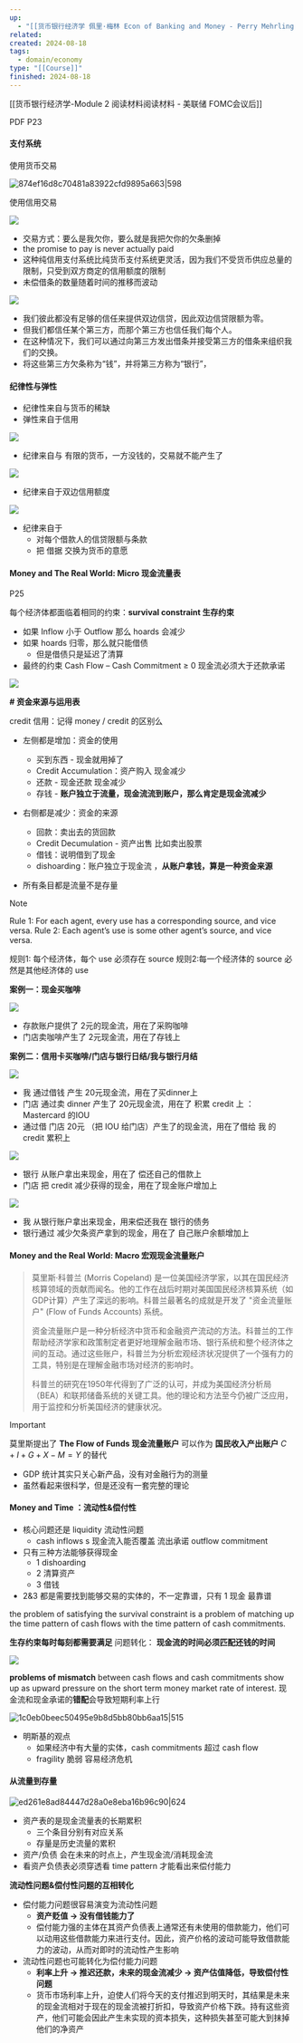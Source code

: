 ```yaml
---
up:
  - "[[货币银行经济学 佩里·梅林 Econ of Banking and Money - Perry Mehrling(course)]]"
related: 
created: 2024-08-18
tags:
  - domain/economy
type: "[[Course]]"
finished: 2024-08-18
---
```

[[货币银行经济学-Module 2 阅读材料阅读材料 - 美联储 FOMC会议后]]


PDF 
P23

#### 支付系统

使用货币交易

![874ef16d8c70481a83922cfd9895a663|598](https://s1.vika.cn/space/2024/08/12/874ef16d8c70481a83922cfd9895a663)


使用信用交易

![](https://s1.vika.cn/space/2024/08/12/6daea69762924d9e8c3f6ab1b5785f47)

- 交易方式：要么是我欠你，要么就是我把欠你的欠条删掉
- the promise to pay is never actually paid
- 这种纯信用支付系统比纯货币支付系统更灵活，因为我们不受货币供应总量的限制，只受到双方商定的信用额度的限制
- 未偿借条的数量随着时间的推移而波动


![](https://s1.vika.cn/space/2024/08/12/231f461767ce4d939beb35b71e113de0)


- 我们彼此都没有足够的信任来提供双边信贷，因此双边信贷限额为零。
- 但我们都信任某个第三方，而那个第三方也信任我们每个人。
- 在这种情况下，我们可以通过向第三方发出借条并接受第三方的借条来组织我们的交换。
- 将这些第三方欠条称为“钱”，并将第三方称为“银行”，

#### 纪律性与弹性

- 纪律性来自与货币的稀缺
- 弹性来自于信用

![](https://s1.vika.cn/space/2024/08/12/ae5bd52ec103480a82c3c05355fd29fc)

- 纪律来自与 有限的货币，一方没钱的，交易就不能产生了

![](https://s1.vika.cn/space/2024/08/12/4722867319324204b3fce34ddd0e8c8f)

- 纪律来自于双边信用额度

![](https://s1.vika.cn/space/2024/08/12/edda5893b28347548801e6420bcc8eed)


- 纪律来自于
	- 对每个借款人的信贷限额与条款
	- 把 借据 交换为货币的意愿


#### Money and The Real World: Micro 现金流量表

P25


 每个经济体都面临着相同的约束：**survival constraint 生存约束**
- 如果 Inflow 小于 Outflow 那么 hoards 会减少
- 如果 hoards 归零，那么就只能借债
	- 但是借债只是延迟了清算
- 最终的约束 Cash Flow – Cash Commitment ≥ 0 现金流必须大于还款承诺


![](https://s1.vika.cn/space/2024/08/18/a2e249a0d9b444089d629a3568fa11a6)


**# 资金来源与运用表**

credit 信用：记得 money / credit 的区别么



- 左侧都是增加：资金的使用
	- 买到东西 - 现金就用掉了
	- Credit Accumulation：资产购入 现金减少
	- 还款 - 现金还款 现金减少
	- 存钱 - **账户独立于流量，现金流流到账户，那么肯定是现金流减少**
- 右侧都是减少：资金的来源
	- 回款：卖出去的货回款
	- Credit Decumulation -  资产出售 比如卖出股票
	- 借钱：说明借到了现金
	- dishoarding：账户独立于现金流 ，**从账户拿钱，算是一种资金来源**

- 所有条目都是流量不是存量


> [!NOTE]
> Rule 1: For each agent, every use has a corresponding source, and vice versa.
> Rule 2: Each agent’s use is some other agent’s source, and vice versa.
> 
> 规则1: 每个经济体，每个 use 必须存在 source
> 规则2:每一个经济体的 source 必然是其他经济体的 use


**案例一：现金买咖啡**

![](https://s1.vika.cn/space/2024/08/18/c2ccf057face4d4abd8464f2351eb8ca)

- 存款账户提供了 2元的现金流，用在了采购咖啡
- 门店卖咖啡产生了 2元现金流，用在了存钱上


**案例二：信用卡买咖啡/门店与银行日结/我与银行月结**

![](https://s1.vika.cn/space/2024/08/18/a6f65c5c559748629f8f97bfa1da7b4c)

- 我 通过借钱 产生 20元现金流，用在了买dinner上
- 门店 通过卖 dinner 产生了 20元现金流，用在了 积累 credit 上 ：Mastercard 的IOU
- 通过借 门店 20元 （把 IOU 给门店）产生了的现金流，用在了借给 我 的 credit 累积上


![](https://s1.vika.cn/space/2024/08/18/3da2fcbfbd984882b396b66f4eddca46)

- 银行 从账户拿出来现金，用在了 偿还自己的借款上
- 门店 把 credit 减少获得的现金，用在了现金账户增加上

![](https://s1.vika.cn/space/2024/08/18/c27b0897683944d5b026b81676eeea94)

- 我 从银行账户拿出来现金，用来偿还我在 银行的债务
- 银行通过 减少欠条资产拿到的现金，用在了 自己账户余额增加上



#### Money and the Real World: Macro 宏观现金流量账户

>莫里斯·科普兰 (Morris Copeland) 是一位美国经济学家，以其在国民经济核算领域的贡献而闻名。他的工作在战后时期对美国国民经济核算系统（如GDP计算）产生了深远的影响。科普兰最著名的成就是开发了 "资金流量账户" (Flow of Funds Accounts) 系统。
>
>资金流量账户是一种分析经济中货币和金融资产流动的方法。科普兰的工作帮助经济学家和政策制定者更好地理解金融市场、银行系统和整个经济体之间的互动。通过这些账户，科普兰为分析宏观经济状况提供了一个强有力的工具，特别是在理解金融市场对经济的影响时。
>
>科普兰的研究在1950年代得到了广泛的认可，并成为美国经济分析局（BEA）和联邦储备系统的关键工具。他的理论和方法至今仍被广泛应用，用于监控和分析美国经济的健康状况。


> [!important] 
> 莫里斯提出了 **The Flow of Funds 现金流量账户** 可以作为  **国民收入产出账户** $C + I + G + X-M = Y$ 的替代

- GDP 统计其实只关心新产品，没有对金融行为的测量
- 虽然看起来很科学，但是还没有一套完整的理论


#### Money and Time ：流动性&偿付性


- 核心问题还是 liquidity 流动性问题
	- cash inflows s 现金流入能否覆盖 流出承诺 outflow commitment
- 只有三种方法能够获得现金
	- 1 dishoarding
	- 2 清算资产
	- 3 借钱
- 2&3 都是需要找到能够交易的实体的，不一定靠谱，只有 1 现金 最靠谱



the problem of satisfying the survival constraint is a problem of matching up the time pattern of cash flows with the time pattern of cash commitments. 

**生存约束每时每刻都需要满足**
问题转化：
**现金流的时间必须匹配还钱的时间**


![](https://s1.vika.cn/space/2024/08/18/dfa2d2a0356446fe9f333e15e4b8c348)


**problems of mismatch** between cash flows and cash commitments show up as upward pressure on the short term money market rate of interest.
现金流和现金承诺的**错配**会导致短期利率上行


![1c0eb0beec50495e9b8d5bb80bb6aa15|515](https://s1.vika.cn/space/2024/08/18/1c0eb0beec50495e9b8d5bb80bb6aa15)


- 明斯基的观点
	- 如果经济中有大量的实体，cash commitments 超过 cash flow 
	- fragility 脆弱 容易经济危机




#### 从流量到存量


![ed261e8ad84447d28a0e8eba16b96c90|624](https://s1.vika.cn/space/2024/08/18/ed261e8ad84447d28a0e8eba16b96c90)

- 资产表的是现金流量表的长期累积
	- 三个条目分别有对应关系
	- 存量是历史流量的累积
- 资产/负债 会在未来的时点上，产生现金流/消耗现金流
- 看资产负债表必须穿透看 time pattern 才能看出来偿付能力


**流动性问题&偿付性问题的互相转化**

- 偿付能力问题很容易演变为流动性问题
	- **资产贬值 -> 没有借钱能力了**
	- 偿付能力强的主体在其资产负债表上通常还有未使用的借款能力，他们可以动用这些借款能力来进行支付。因此，资产价格的波动可能导致借款能力的波动，从而对即时的流动性产生影响
- 流动性问题也可能转化为偿付能力问题
	- **利率上升 ->  推迟还款，未来的现金流减少 -> 资产估值降低，导致偿付性问题**
	- 货币市场利率上升，迫使人们将今天的支付推迟到明天时，其结果是未来的现金流相对于现在的现金流被打折扣，导致资产价格下跌。持有这些资产，他们可能会因此产生未实现的资本损失，这种损失甚至可能大到抹掉他们的净资产


